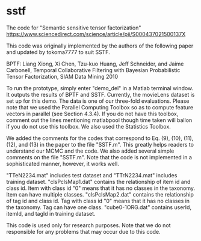 # sstf
The code for "Semantic sensitive tensor factorization"
https://www.sciencedirect.com/science/article/pii/S000437021500137X

This code was originally implemented by the authors of the following paper and updated by tokoma7777 to suit SSTF.

BPTF: Liang Xiong, Xi Chen, Tzu-kuo Huang, Jeff Schneider, and Jaime Carbonell, Temporal Collaborative Filtering with Bayesian Probabilistic Tensor Factorization, SIAM Data Mining 2010

To run the prototype, simply enter "demo_del" in a Matlab terminal window. It outputs the results of BPTF and SSTF.  Currently, the
movieLens dataset is set up for this demo.  The data is one of our three-fold evaluations. Please note that we used the Parallel
Computing Toolbox so as to compute feature vectors in parallel (see Section 4.3.4). If you do not have this toolbox, comment out the lines
mentioning matlabpool though time taken will ballon if you do not use this toolbox.  We also used the Statistics Toolbox.  

We added the comments for the codes that correspond to Eq. (9), (10), (11), (12), and (13) in the paper to the file "SSTF.m". This greatly
helps readers to understand our MCMC and the code.  We also added several simple comments on the file "SSTF.m".  Note that the code is
not implemented in a sophisticated manner, however, it works well.

"TTeN2234.mat" includes test dataset and "TTrN2234.mat" includes training dataset. 
"clsPclsMap1.dat" contains the relationship of item id and class id. Item with class id "0" means that it has no classes in the taxonomy. Item can have multiple classes.
"clsPclsMap2.dat" contains the relationship of tag id and class id. Tag with class id "0" means that it has no classes in the taxonomy. Tag can have one class.
"cube0-1ORG.dat" contains userId, itemId, and tagId in training dataset.

This code is used only for research purposes. Note that we do not responsible for any problems that may occur due to this code.

